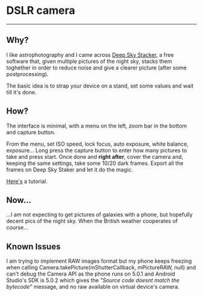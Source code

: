 <h1>DSLR camera</h1>
<hr/>
<p>
	<h2>Why?</h2>
	<p>I like astrophotography and I came across <a href="http://deepskystacker.free.fr">Deep Sky Stacker</a>, a free software that, given multiple pictures of the night sky, stacks them toghether in order to reduce noise and give a clearer picture (after some postprocessing).</p>
	<p>The basic idea is to strap your device on a stand, set some values and wait till it's done.</p>

</p>
<p>
	<h2>How?</h2>
	<p>The interface is minimal, with a menu on the left, zoom bar in the bottom and capture button.</p>
	<p>From the menu, set ISO speed, lock focus, auto exposure, white balance, exposure... Long press the capture button to enter how many pictures to take and press start. Once done and <b>right after</b>, cover the camera and, keeping the same settings, take some 10/20 dark frames. Export all the frames on Deep Sky Staker and let it do the magic.</p>
  


<a href="https://www.youtube.com/watch?v=e0JSTF8SGi4">Here's</a> a tutorial.

<h2>Now...</h2>
<p>...I am not expecting to get pictures of galaxies with a phone, but hopefully decent pics of the night sky. When the British weather cooperates of course...</p>

<h2>Known Issues</h2>
<p>I am trying to implement RAW images format but my phone keeps freezing when calling 
Camera.takePicture(mShutterCallback, mPictureRAW, null) and can't debug the Camera API as the phone runs on 5.0.1 and 
Android Studio's SDK is 5.0.2 which gives the  <i>"Source code doesnt match the bytecode"</i> message, 
and no raw available on virtual device's camera.</p>
